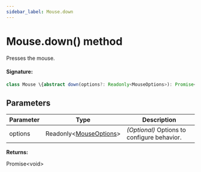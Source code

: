 ```yaml
---
sidebar_label: Mouse.down
---
```


# Mouse.down() method

Presses the mouse.

#### Signature:

```typescript
class Mouse \{abstract down(options?: Readonly<MouseOptions>): Promise<void>;\}
```

## Parameters

| Parameter | Type                                                        | Description                                 |
| --------- | ----------------------------------------------------------- | ------------------------------------------- |
| options   | Readonly&lt;[MouseOptions](./puppeteer.mouseoptions.md)&gt; | _(Optional)_ Options to configure behavior. |

**Returns:**

Promise&lt;void&gt;
